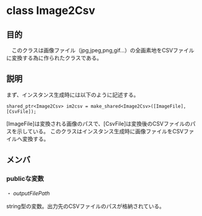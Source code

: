 # class Image2Csv
## 目的
　このクラスは画像ファイル（jpg,jpeg,png,gif...）の全画素地をCSVファイルに変換する為に作られたクラスである。
 
## 説明
 まず、インスタンス生成時には以下のように記述する。
 
 `shared_ptr<Image2Csv> im2csv = make_shared<Image2Csv>([ImageFile], [CsvFile]);`
  
 [ImageFile]は変換される画像のパスで、[CsvFile]は変換後のCSVファイルのパスを示している。
 このクラスはインスタンス生成時に画像ファイルをCSVファイルへ変換する。
 
## メンバ
### publicな変数
・ *outputFilePath*
 
   string型の変数。出力先のCSVファイルのパスが格納されている。
